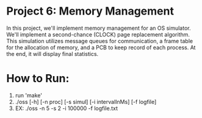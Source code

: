 # Project 6: Memory Management
In this project, we'll implement memory management for an OS simulator. We'll implement a second-chance (CLOCK) page replacement algorithm. This simulation utilizes message queues for communication, a frame table for the allocation of memory, and a PCB to keep record of each process. At the end, it will display final statistics. 

# How to Run: 
1. run 'make' 
2. ./oss [-h] [-n proc] [-s simul] [-i intervalInMs] [-f logfile] 
3.  EX: ./oss -n 5 -s 2 -i 100000 -f logfile.txt

